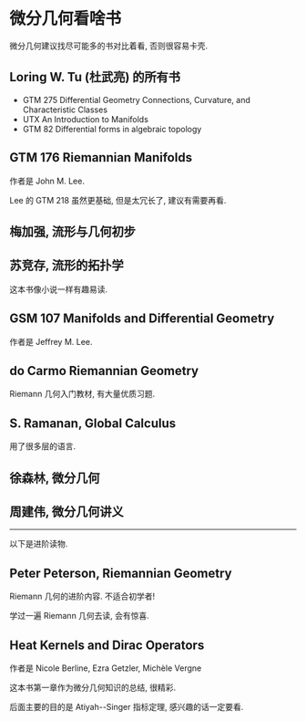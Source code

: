 # 微分几何看啥书

微分几何建议找尽可能多的书对比着看, 否则很容易卡壳.

## Loring W. Tu (杜武亮) 的所有书

- GTM 275 Differential Geometry Connections, Curvature, and Characteristic Classes
- UTX An Introduction to Manifolds
- GTM 82 Differential forms in algebraic topology

## GTM 176 Riemannian Manifolds

作者是 John M. Lee.

Lee 的 GTM 218 虽然更基础, 但是太冗长了, 建议有需要再看.

## 梅加强, 流形与几何初步

## 苏竞存, 流形的拓扑学

这本书像小说一样有趣易读.

## GSM 107 Manifolds and Differential Geometry

作者是 Jeffrey M. Lee.

## do Carmo Riemannian Geometry

Riemann 几何入门教材, 有大量优质习题.

## S. Ramanan, Global Calculus

用了很多层的语言.

## 徐森林, 微分几何

## 周建伟, 微分几何讲义

---

以下是进阶读物.

## Peter Peterson, Riemannian Geometry

Riemann 几何的进阶内容. 不适合初学者!

学过一遍 Riemann 几何去读, 会有惊喜.

## Heat Kernels and Dirac Operators

作者是 Nicole Berline, Ezra Getzler, Michèle Vergne

这本书第一章作为微分几何知识的总结, 很精彩.

后面主要的目的是 Atiyah--Singer 指标定理, 感兴趣的话一定要看.
